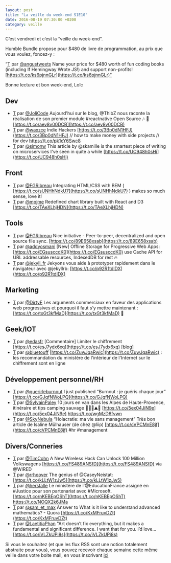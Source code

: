 ```yaml
---
layout: post
title: "La veille du week-end S1E10"
date: 2016-08-19 07:30:00 +0200
category: veille
---
```

C’est vendredi et c’est la “veille du week-end”.

Humble Bundle propose pour $480 de livre de programmation, au prix que vous voulez, foncez-y :

“[T](http://twitter.com/angustweets/status/765976016191823872) par [@angustweets](https://twitter.com/angustweets) Name your price for $480 worth of fun coding books (including If Hemingway Wrote JS!) and support non-profits!  [https://t.co/ks6pjnnGLr](https://t.co/ks6pjnnGLr)”


Bonne lecture et bon week-end, Loïc

## Dev
- [T](http://twitter.com/JoliCode/status/763665784145055744) par [@JoliCode](https://twitter.com/JoliCode) Aujourd'hui sur le blog, @ThibZ nous raconte la réalisation de son premier module #reactnative Open Source 🎶 📱 [https://t.co/aev8v00DCB](https://t.co/aev8v00DCB)
- [T](http://twitter.com/waxzce/status/764052573145829377) par [@waxzce](https://twitter.com/waxzce) Indie Hackers [https://t.co/3Bp0dN1HFJ](https://t.co/3Bp0dN1HFJ) // how to make money with side projects // for dev https://t.co/pk1cY6Swc8
- [T](http://twitter.com/simonw/status/765019722517614593) par [@simonw](https://twitter.com/simonw) This article by @skamille is the smartest piece of writing on microservices I've seen in quite a while [https://t.co/UC948h0sHi](https://t.co/UC948h0sHi)


## Front
- [T](http://twitter.com/FGRibreau/status/763827515907510272) par [@FGRibreau](https://twitter.com/FGRibreau) Integrating HTML/CSS with BEM ( [https://t.co/sUNHhNdkU7](https://t.co/sUNHhNdkU7) ) makes so much sense, love it!
- [T](http://twitter.com/mpjme/status/764869666221199361) par [@mpjme](https://twitter.com/mpjme) Redefined chart library built with React and D3 [https://t.co/TAeXLhjHDN](https://t.co/TAeXLhjHDN)


## Tools
- [T](http://twitter.com/FGRibreau/status/763984459393699840) par [@FGRibreau](https://twitter.com/FGRibreau) Nice initiative - Peer-to-peer, decentralized and open source file sync. [https://t.co/89E658xsab](https://t.co/89E658xsab)
- [T](http://twitter.com/addyosmani/status/765556233956757505) par [@addyosmani](https://twitter.com/addyosmani) [New] Offline Storage for Progressive Web Apps: [https://t.co/EGsusccdK0](https://t.co/EGsusccdK0) use Cache API for URL addressable resources, IndexedDB for rest  🔥
- [T](http://twitter.com/jekyll_fr/status/766018324039884801) par [@jekyll_fr](https://twitter.com/jekyll_fr) Jekyons vous aide à prototyper rapidement dans le navigateur avec @jekyllrb: [https://t.co/p92R1tdIDX](https://t.co/p92R1tdIDX)


## Marketing
- [T](http://twitter.com/DirtyF/status/763247045662633985) par [@DirtyF](https://twitter.com/DirtyF) Les arguments commerciaux en faveur des applications web progressives et pourquoi il faut s’y mettre maintenant : [https://t.co/txGt3kfMaD](https://t.co/txGt3kfMaD)  📱


## Geek/IOT
- [T](http://twitter.com/edasfr/status/764190250419625985) par [@edasfr](https://twitter.com/edasfr) [Commentaire] Limiter le chiffrement [https://t.co/esJ7ydx6xq](https://t.co/esJ7ydx6xq) [blog]
- [T](http://twitter.com/bluetouff/status/764174161472266241) par [@bluetouff](https://twitter.com/bluetouff) [https://t.co/ZuwJqaRwic](https://t.co/ZuwJqaRwic) : les recommandation du ministère de l'intérieur de l'Internet sur le chiffrement sont en ligne


## Développement personnel/RH
- [T](http://twitter.com/guerirleburnout/status/763820696988487681) par [@guerirleburnout](https://twitter.com/guerirleburnout) I just published “Burnout : je guéris chaque jour” [https://t.co/GJqfNWoLPQ](https://t.co/GJqfNWoLPQ)
- [T](http://twitter.com/SylvainPaley/status/764767724971102208) par [@SylvainPaley](https://twitter.com/SylvainPaley) 10 jours en van dans les Alpes de Haute-Provence, itinéraire et tips camping sauvage 🐐🚐🌲⛰️🌅 [https://t.co/5ex04JiN9e](https://t.co/5ex04JiN9e) https://t.co/wgMzD6fvwn
- [T](http://twitter.com/SkyNebula/status/765516874314616832) par [@SkyNebula](https://twitter.com/SkyNebula) “Holacratie: ma vie sans management” Très bon article de Isaline Mülhauser (de chez @liip) [https://t.co/cVPCMnE8jf](https://t.co/cVPCMnE8jf) #hr #management


## Divers/Conneries
- [T](http://twitter.com/TimCohn/status/763857463590293504) par [@TimCohn](https://twitter.com/TimCohn) A New Wireless Hack Can Unlock 100 Million Volkswagens [https://t.co/FS489ANSfD](https://t.co/FS489ANSfD) via @WIRED
- [T](http://twitter.com/rrhoover/status/763946768333574145) par [@rrhoover](https://twitter.com/rrhoover) The genius of @CaseyNeistat: [https://t.co/kLLtW1zJw5](https://t.co/kLLtW1zJw5)
- [T](http://twitter.com/herstalle/status/763857057099444224) par [@herstalle](https://twitter.com/herstalle) Le ministère de l’@EducationFrance assigné en #Justice pour son partenariat avec #Microsoft. [https://t.co/nKEBEpOShT](https://t.co/nKEBEpOShT) https://t.co/NOQX2k6JMa
- [T](http://twitter.com/sam_et_max/status/764888059821297664) par [@sam_et_max](https://twitter.com/sam_et_max) Answer to What is it like to understand advanced mathematics? - Quora [https://t.co/KxMFruvDZt](https://t.co/KxMFruvDZt)
- [T](http://twitter.com/LaetitiaPhan/status/765814855085527040) par [@LaetitiaPhan](https://twitter.com/LaetitiaPhan) "Art doesn’t fix everything, but it makes a fundamental and significant difference. I want that for you. I’d love... [https://t.co/iVLZkUPi8s](https://t.co/iVLZkUPi8s)

Si vous le souhaitez (et que les flux RSS sont une notion totalement abstraite pour vous), vous pouvez recevoir chaque semaine cette même veille dans votre boite mail, en vous inscrivant [ici](/newsletter.html)
